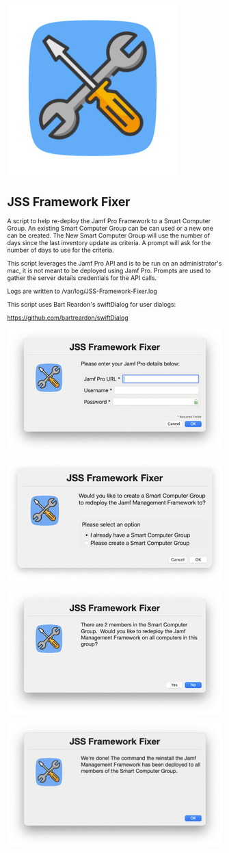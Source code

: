 ![alt text](https://github.com/Sdelsaz/JSS-Framework-Fixer/blob/main/images/icon1.png?raw=true)

# JSS Framework Fixer

A script to help re-deploy the Jamf Pro Framework to a Smart Computer Group. An existing Smart Computer Group can be can used or a new one can be created.  The New Smart Computer Group will use the number of days since the last inventory update as criteria. A prompt will ask for the number of days to use for the criteria. 

This script leverages the Jamf Pro API and is to be run on an administrator's mac, it is not meant to be deployed using Jamf Pro.  Prompts are used to gather the server details credentials for the API calls.

Logs are written to /var/log/JSS-Framework-Fixer.log

This script uses Bart Reardon's swiftDialog for user dialogs:

https://github.com/bartreardon/swiftDialog

![alt text](https://github.com/Sdelsaz/JSS-Framework-Fixer/blob/main/images/1.png?raw=true)

![alt text](https://github.com/Sdelsaz/JSS-Framework-Fixer/blob/main/images/3.png?raw=true)

![alt text](https://github.com/Sdelsaz/JSS-Framework-Fixer/blob/main/images/5.png?raw=true)

![alt text](https://github.com/Sdelsaz/JSS-Framework-Fixer/blob/main/images/6.png?raw=true)
